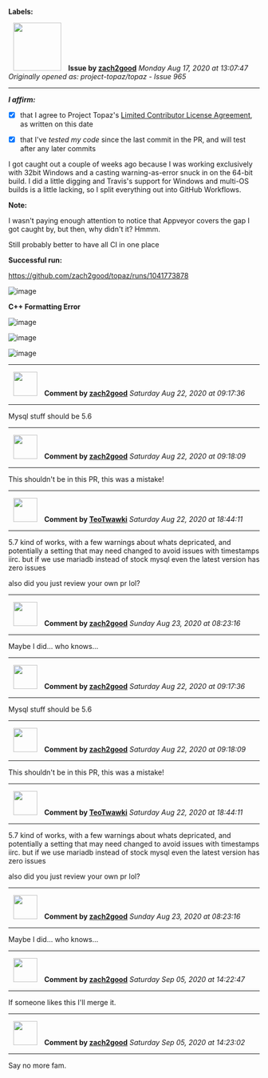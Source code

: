 **Labels:**



<a href="https://github.com/zach2good"><img src="https://avatars3.githubusercontent.com/u/1389729?v=4" width="96" height="96" hspace="10"></img></a> **Issue by [zach2good](https://github.com/zach2good)**
_Monday Aug 17, 2020 at 13:07:47_
_Originally opened as: project-topaz/topaz - Issue 965_

----

<!-- place 'x' mark between square [] brackets to affirm: -->
**_I affirm:_**
- [x] that I agree to Project Topaz's [Limited Contributor License Agreement](http://project-topaz.com/blob/release/CONTRIBUTOR_AGREEMENT.md), as written on this date
- [x] that I've _tested my code_ since the last commit in the PR, and will test after any later commits

I got caught out a couple of weeks ago because I was working exclusively with 32bit Windows and a casting warning-as-error snuck in on the 64-bit build. I did a little digging and Travis's support for Windows and multi-OS builds is a little lacking, so I split everything out into GitHub Workflows.

**Note:**
I wasn't paying enough attention to notice that Appveyor covers the gap I got caught by, but then, why didn't it? Hmmm.
Still probably better to have all CI in one place

**Successful run:**
https://github.com/zach2good/topaz/runs/1041773878
![image](https://user-images.githubusercontent.com/1389729/91578155-79e71980-e952-11ea-9b08-6bebf95256f8.png)

**C++ Formatting Error**
![image](https://user-images.githubusercontent.com/1389729/91578271-9aaf6f00-e952-11ea-83a4-d5fbe2efeb38.png)

![image](https://user-images.githubusercontent.com/1389729/90402631-690feb80-e0a8-11ea-8f33-57049077bcff.png)
![image](https://user-images.githubusercontent.com/1389729/90404517-2b609200-e0ab-11ea-854a-0668cfe452c9.png)



----
<a href="https://github.com/zach2good"><img src="https://avatars3.githubusercontent.com/u/1389729?v=4" width="48" height="48" hspace="10"></img></a> **Comment by [zach2good](https://github.com/zach2good)**
_Saturday Aug 22, 2020 at 09:17:36_

----

Mysql stuff should be 5.6


----
<a href="https://github.com/zach2good"><img src="https://avatars3.githubusercontent.com/u/1389729?v=4" width="48" height="48" hspace="10"></img></a> **Comment by [zach2good](https://github.com/zach2good)**
_Saturday Aug 22, 2020 at 09:18:09_

----

This shouldn't be in this PR, this was a mistake!


----
<a href="https://github.com/TeoTwawki"><img src="https://avatars0.githubusercontent.com/u/6871475?v=4" width="48" height="48" hspace="10"></img></a> **Comment by [TeoTwawki](https://github.com/TeoTwawki)**
_Saturday Aug 22, 2020 at 18:44:11_

----

5.7 kind of works, with a few warnings about whats depricated, and potentially a setting that may need changed to avoid issues with timestamps iirc. but if we use mariadb instead of stock mysql even the latest version has zero issues

also did you just review your own pr lol?


----
<a href="https://github.com/zach2good"><img src="https://avatars3.githubusercontent.com/u/1389729?v=4" width="48" height="48" hspace="10"></img></a> **Comment by [zach2good](https://github.com/zach2good)**
_Sunday Aug 23, 2020 at 08:23:16_

----

Maybe I did... who knows...


----
<a href="https://github.com/zach2good"><img src="https://avatars3.githubusercontent.com/u/1389729?v=4" width="48" height="48" hspace="10"></img></a> **Comment by [zach2good](https://github.com/zach2good)**
_Saturday Aug 22, 2020 at 09:17:36_

----

Mysql stuff should be 5.6


----
<a href="https://github.com/zach2good"><img src="https://avatars3.githubusercontent.com/u/1389729?v=4" width="48" height="48" hspace="10"></img></a> **Comment by [zach2good](https://github.com/zach2good)**
_Saturday Aug 22, 2020 at 09:18:09_

----

This shouldn't be in this PR, this was a mistake!


----
<a href="https://github.com/TeoTwawki"><img src="https://avatars0.githubusercontent.com/u/6871475?v=4" width="48" height="48" hspace="10"></img></a> **Comment by [TeoTwawki](https://github.com/TeoTwawki)**
_Saturday Aug 22, 2020 at 18:44:11_

----

5.7 kind of works, with a few warnings about whats depricated, and potentially a setting that may need changed to avoid issues with timestamps iirc. but if we use mariadb instead of stock mysql even the latest version has zero issues

also did you just review your own pr lol?


----
<a href="https://github.com/zach2good"><img src="https://avatars3.githubusercontent.com/u/1389729?v=4" width="48" height="48" hspace="10"></img></a> **Comment by [zach2good](https://github.com/zach2good)**
_Sunday Aug 23, 2020 at 08:23:16_

----

Maybe I did... who knows...


----
<a href="https://github.com/zach2good"><img src="https://avatars3.githubusercontent.com/u/1389729?v=4" width="48" height="48" hspace="10"></img></a> **Comment by [zach2good](https://github.com/zach2good)**
_Saturday Sep 05, 2020 at 14:22:47_

----

If someone likes this I'll merge it.


----
<a href="https://github.com/zach2good"><img src="https://avatars3.githubusercontent.com/u/1389729?v=4" width="48" height="48" hspace="10"></img></a> **Comment by [zach2good](https://github.com/zach2good)**
_Saturday Sep 05, 2020 at 14:23:02_

----

Say no more fam.
